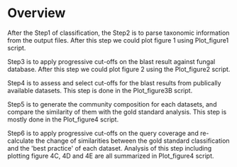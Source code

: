 # Overview
After the Step1 of classification, the Step2 is to parse taxonomic information from the output files. After this step we could plot figure 1 using Plot_figure1 script.

Step3 is to apply progressive cut-offs on the blast result against fungal database. After this step we could plot figure 2 using the Plot_figure2 script.

Step4 is to assess and select cut-offs for the blast results from publically available datasets. This step is done in the Plot_figure3B script.

Step5 is to generate the community composition for each datasets, and compare the similarity of them with the gold standard analysis. This step is mostly done in the Plot_figure4 script.

Step6 is to apply progressive cut-offs on the query coverage and re-calculate the change of similarities between the gold standard classification and the 'best practice' of each dataset. Analysis of this step including plotting figure 4C, 4D and 4E are all summarized in Plot_figure4 script.
